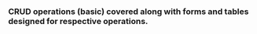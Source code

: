 ### CRUD operations (basic) covered along with forms and tables designed for respective operations.
